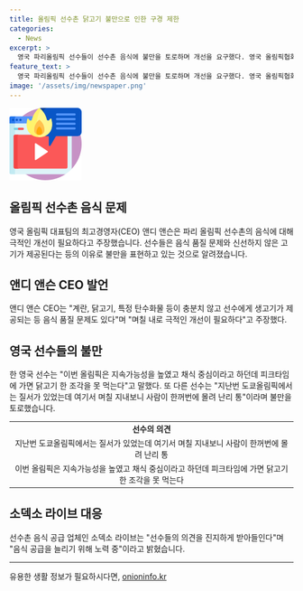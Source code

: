 ```yaml
---
title: 올림픽 선수촌 닭고기 불만으로 인한 구경 제한
categories:
  - News
excerpt: >
  영국 파리올림픽 선수들이 선수촌 음식에 불만을 토로하며 개선을 요구했다. 영국 올림픽협회 CEO는 음식 품질 문제를 지적하고, 선수들이 별도로 마련한 훈련소에서 식사하는 등의 대책을 펼치고 있다. 선수들은 음식 수요가 많아 추가로 요리사를 불러올 예정이라고 전했으며, 채식 비중이 높아진 새로운 메뉴도 확정됐다. 이에 대한 공급 업체의 대응은 선수들의 의견을 진지하게 받아들이고 음식 공급을 늘리기 위해 노력 중이라고 밝혔다.
feature_text: >
  영국 파리올림픽 선수들이 선수촌 음식에 불만을 토로하며 개선을 요구했다. 영국 올림픽협회 CEO는 음식 품질 문제를 지적하고, 선수들이 별도로 마련한 훈련소에서 식사하는 등의 대책을 펼치고 있다. 선수들은 음식 수요가 많아 추가로 요리사를 불러올 예정이라고 전했으며, 채식 비중이 높아진 새로운 메뉴도 확정됐다. 이에 대한 공급 업체의 대응은 선수들의 의견을 진지하게 받아들이고 음식 공급을 늘리기 위해 노력 중이라고 밝혔다.
image: '/assets/img/newspaper.png'
---
```


<p><img src="/assets/img/news.png" alt="rentncar 속보" /></p>

<h2 data-ke-size="size26">올림픽 선수촌 음식 문제</h2>

<p data-ke-size="size16">영국 올림픽 대표팀의 최고경영자(CEO) 앤디 앤슨은 파리 올림픽 선수촌의 음식에 대해 극적인 개선이 필요하다고 주장했습니다. 선수들은 음식 품질 문제와 신선하지 않은 고기가 제공된다는 등의 이유로 불만을 표현하고 있는 것으로 알려졌습니다.</p>

<h2 data-ke-size="size26">앤디 앤슨 CEO 발언</h2>

<p data-ke-size="size16">앤디 앤슨 CEO는 "계란, 닭고기, 특정 탄수화물 등이 충분치 않고 선수에게 생고기가 제공되는 등 음식 품질 문제도 있다"며 "며칠 내로 극적인 개선이 필요하다"고 주장했다.</p>

<h2 data-ke-size="size26">영국 선수들의 불만</h2>

<p data-ke-size="size16">한 영국 선수는 "이번 올림픽은 지속가능성을 높였고 채식 중심이라고 하던데 피크타임에 가면 닭고기 한 조각을 못 먹는다"고 말했다. 또 다른 선수는 "지난번 도쿄올림픽에서는 질서가 있었는데 여기서 며칠 지내보니 사람이 한꺼번에 몰려 난리 통"이라며 불만을 토로했습니다.</p>

<table>
    <tr>
        <td style="text-align: center; height: 17px;"><b>선수의 의견</b></td>
    </tr>
    <tr>
        <td style="text-align: center; height: 17px;">지난번 도쿄올림픽에서는 질서가 있었는데 여기서 며칠 지내보니 사람이 한꺼번에 몰려 난리 통</td>
    </tr>
    <tr>
        <td style="text-align: center; height: 17px;">이번 올림픽은 지속가능성을 높였고 채식 중심이라고 하던데 피크타임에 가면 닭고기 한 조각을 못 먹는다</td>
    </tr>
</table>

<h2 data-ke-size="size26">소덱소 라이브 대응</h2>

<p data-ke-size="size16">선수촌 음식 공급 업체인 소덱소 라이브는 "선수들의 의견을 진지하게 받아들인다"며 "음식 공급을 늘리기 위해 노력 중"이라고 밝혔습니다.</p>

<p><hr></p>
유용한 생활 정보가 필요하시다면, <a href="https://onioninfo.kr" rel="dofollow">onioninfo.kr</a>


